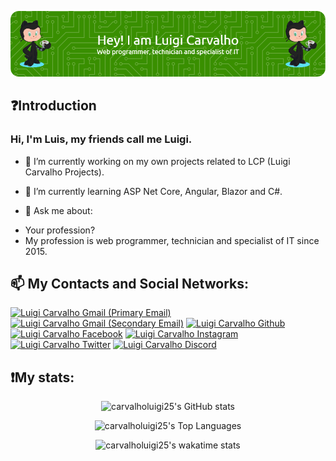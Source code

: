 ![Header](./github-header-image.png)

## ❓Introduction

### Hi, I'm Luis, my friends call me Luigi.

- 🔭 I’m currently working on my own projects related to LCP (Luigi Carvalho Projects).
- 🌱 I’m currently learning ASP Net Core, Angular, Blazor and C#.

- 💬 Ask me about: 

<ul>
<li>Your profession?</li>
<li>My profession is web programmer, technician and specialist of IT since 2015.</li>
</ul>

## 📫 **My Contacts and Social Networks:**

<a href="mailto:luiscarvalho239@gmail.com"><img src="https://github.com/carvalholuigi25/social-icons/blob/master/SVG/Color/Gmail.svg" alt="Luigi Carvalho Gmail (Primary Email)" title="Luigi Carvalho Gmail (Primary Email)" width="50" height="50" /></a>
<a href="mailto:carvalholuigi25@gmail.com"><img src="https://github.com/carvalholuigi25/social-icons/blob/master/SVG/Color/Gmail.svg" alt="Luigi Carvalho Gmail (Secondary Email)" title="Luigi Carvalho Gmail (Secondary Email)" width="50" height="50" /></a>
<a href="https://github.com/carvalholuigi25"><img src="https://github.com/carvalholuigi25/social-icons/blob/master/SVG/Color/Github.svg" alt="Luigi Carvalho Github" title="Luigi Carvalho Github" width="50" height="50" /></a>
<a href="https://www.facebook.com/luigicarvalho25"><img src="https://github.com/carvalholuigi25/social-icons/blob/master/SVG/Color/Facebook.svg" alt="Luigi Carvalho Facebook" title="Luigi Carvalho Facebook" width="50" height="50" /></a>
<a href="https://www.instagram.com/luiscarvalhodev96"><img src="https://github.com/carvalholuigi25/social-icons/blob/master/SVG/Color/Instagram.svg" alt="Luigi Carvalho Instagram" title="Luigi Carvalho Instagram" width="50" height="50" /></a>
<a href="https://twitter.com/carvalholuigi25"><img src="https://github.com/carvalholuigi25/social-icons/blob/master/SVG/Color/Twitter.svg" alt="Luigi Carvalho Twitter" title="Luigi Carvalho Twitter" width="50" height="50" /></a>
<a href="https://discord.gg/E8fmTymY"><img src="https://github.com/carvalholuigi25/social-icons/blob/master/SVG/Color/Discord.svg" alt="Luigi Carvalho Discord" title="Luigi Carvalho Discord" width="50" height="50" class="img-fluid ico" /></a>

## ❗**My stats:**

<p align="middle">
  <img class="img" src="https://github-readme-stats.vercel.app/api?username=carvalholuigi25&show_icons=true&theme=radical" title="carvalholuigi25's GitHub stats" />
</p>

<p align="middle">
  <img class="img" src="https://github-readme-stats.vercel.app/api/top-langs/?username=carvalholuigi25&langs_count=10&layout=compact&theme=radical" title="carvalholuigi25's Top Languages" />
</p>

<p align="middle">
 <img class="img" src="https://github-readme-stats.vercel.app/api/wakatime?username=@carvalholuigi25&theme=radical" title="carvalholuigi25's wakatime stats" />
</p>
